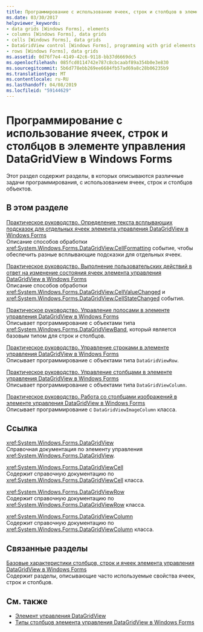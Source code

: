 ```yaml
---
title: Программирование с использование ячеек, строк и столбцов в элементе управления DataGridView в Windows Forms
ms.date: 03/30/2017
helpviewer_keywords:
- data grids [Windows Forms], elements
- columns [Windows Forms], data grids
- cells [Windows Forms], data grids
- DataGridView control [Windows Forms], programming with grid elements
- rows [Windows Forms], data grids
ms.assetid: 0d76f7e4-4149-42c6-9118-bb37d6669dc5
ms.openlocfilehash: 085fcd0114742e787c8cbcaabf89a354b0e3e830
ms.sourcegitcommit: 5b6d778ebb269ee6684fb57ad69a8c28b06235b9
ms.translationtype: MT
ms.contentlocale: ru-RU
ms.lasthandoff: 04/08/2019
ms.locfileid: "59144629"
---
```

# <a name="programming-with-cells-rows-and-columns-in-the-windows-forms-datagridview-control"></a>Программирование с использование ячеек, строк и столбцов в элементе управления DataGridView в Windows Forms
Этот раздел содержит разделы, в которых описываются различные задачи программирования, с использованием ячеек, строк и столбцов объектов.  
  
## <a name="in-this-section"></a>В этом разделе  
 [Практическое руководство. Определение текста всплывающих подсказок для отдельных ячеек элемента управления DataGridView в Windows Forms](add-tooltips-to-individual-cells-in-a-wf-datagridview-control.md)  
 Описание способов обработки <xref:System.Windows.Forms.DataGridView.CellFormatting> событие, чтобы обеспечить разные всплывающие подсказки для отдельных ячеек.  
  
 [Практическое руководство. Выполнение пользовательских действий в ответ на изменение состояния ячеек элемента управления DataGridView в Windows Forms](perform-a-custom-action-based-on-changes-in-a-cell-of-a-datagrid.md)  
 Описание способов обработки <xref:System.Windows.Forms.DataGridView.CellValueChanged> и <xref:System.Windows.Forms.DataGridView.CellStateChanged> события.  
  
 [Практическое руководство. Управление полосами в элементе управления DataGridView в Windows Forms](how-to-manipulate-bands-in-the-windows-forms-datagridview-control.md)  
 Описывает программирование с объектами типа <xref:System.Windows.Forms.DataGridViewBand>, который является базовым типом для строк и столбцов.  
  
 [Практическое руководство. Управление строками в элементе управления DataGridView в Windows Forms](how-to-manipulate-rows-in-the-windows-forms-datagridview-control.md)  
 Описывает программирование с объектами типа `DataGridViewRow`.  
  
 [Практическое руководство. Управление столбцами в элементе управления DataGridView в Windows Forms](how-to-manipulate-columns-in-the-windows-forms-datagridview-control.md)  
 Описывает программирование с объектами типа `DataGridViewColumn`.  
  
 [Практическое руководство. Работа со столбцами изображений в элементе управления DataGridView в Windows Forms](how-to-work-with-image-columns-in-the-windows-forms-datagridview-control.md)  
 Описывает программирование с `DataGridViewImageColumn` класса.  
  
## <a name="reference"></a>Ссылка  
 <xref:System.Windows.Forms.DataGridView>  
 Справочная документация по элементу управления <xref:System.Windows.Forms.DataGridView>.  
  
 <xref:System.Windows.Forms.DataGridViewCell>  
 Содержит справочную документацию по <xref:System.Windows.Forms.DataGridViewCell> класса.  
  
 <xref:System.Windows.Forms.DataGridViewRow>  
 Содержит справочную документацию по <xref:System.Windows.Forms.DataGridViewRow> класса.  
  
 <xref:System.Windows.Forms.DataGridViewColumn>  
 Содержит справочную документацию по <xref:System.Windows.Forms.DataGridViewColumn> класса.  
  
## <a name="related-sections"></a>Связанные разделы  
 [Базовые характеристики столбцов, строк и ячеек элемента управления DataGridView в Windows Forms](basic-column-row-and-cell-features-wf-datagridview-control.md)  
 Содержит разделы, описывающие часто используемые свойства ячеек, строк и столбцов.  
  
## <a name="see-also"></a>См. также

- [Элемент управления DataGridView](datagridview-control-windows-forms.md)
- [Типы столбцов элемента управления DataGridView в Windows Forms](column-types-in-the-windows-forms-datagridview-control.md)

